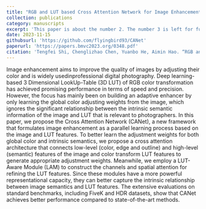 ```yaml
---
title: "RGB and LUT based Cross Attention Network for Image Enhancement"
collection: publications
category: manuscripts
excerpt: 'This paper is about the number 2. The number 3 is left for future work.'
date: 2023-11-15
githubsurl: 'https://github.com/flyingbird93/CANet'
paperurl: 'https://papers.bmvc2023.org/0348.pdf'
citation: 'Tengfei Shi, Chenglizhao Chen, Yuanbo He, Aimin Hao. “RGB and LUT based Cross Attention Network for Image Enhancement”, British Machine Vision Conference (BMVC), 2023, 348-350.'
---
```


Image enhancement aims to improve the quality of images by adjusting their color and is widely usedinprofessional digital photography. Deep learning-based 3 Dimensional LookUp-Table (3D LUT) of RGB color transformation has achieved promising performance in terms of speed and precision. However, the focus has mainly been on building an adaptive enhancer by only learning the global color adjusting weights from the image, which ignores the significant relationship between the intrinsic semantic information of the image and LUT that is relevant to photographers. In this paper, we propose the Cross Attention Network (CANet), a new framework that formulates image enhancement as a parallel learning process based on the image and LUT features. To better learn the adjustment weights for both global color and intrinsic semantics, we propose a cross attention architecture that connects low-level (color, edge and outline) and high-level (semantic) features of the image and color transform LUT features to generate appropriate adjustment weights. Meanwhile, we employ a LUT-Aware Module (LAM) to construct the channels and spatial attention for refining the LUT features. Since these modules have a more powerful representational capacity, they can better capture the intrinsic relationship between image semantics and LUT features. The extensive evaluations on standard benchmarks, including FiveK and HDR datasets, show that CANet achieves better performance compared to state-of-the-art methods.

